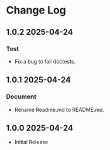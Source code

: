 # Change Log

## 1.0.2 2025-04-24
### Test
- Fix a bug to fail doctests.

## 1.0.1 2025-04-24
### Document
- Rename Readme.md to README.md.

## 1.0.0 2025-04-24
- Initial Release
